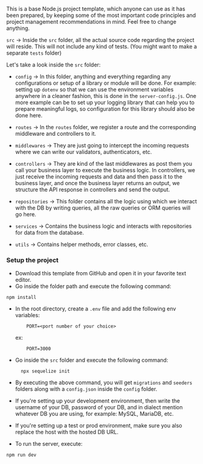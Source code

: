 This is a base Node.js project template, which anyone can use as it has been prepared, by keeping some of the most important code principles and project management recommendations in mind. Feel free to change anything.

`src` -> Inside the `src` folder, all the actual source code regarding the project will reside. This will not include any kind of tests. (You might want to make a separate `tests` folder)

Let's take a look inside the `src` folder:

- `config` -> In this folder, anything and everything regarding any configurations or setup of a library or module will be done. For example: setting up `dotenv` so that we can use the environment variables anywhere in a cleaner fashion, this is done in the `server-config.js`. One more example can be to set up your logging library that can help you to prepare meaningful logs, so configuration for this library should also be done here.

- `routes` -> In the `routes` folder, we register a route and the corresponding middleware and controllers to it.

- `middlewares` -> They are just going to intercept the incoming requests where we can write our validators, authenticators, etc.

- `controllers` -> They are kind of the last middlewares as post them you call your business layer to execute the business logic. In controllers, we just receive the incoming requests and data and then pass it to the business layer, and once the business layer returns an output, we structure the API response in controllers and send the output.

- `repositories` -> This folder contains all the logic using which we interact with the DB by writing queries, all the raw queries or ORM queries will go here.

- `services` -> Contains the business logic and interacts with repositories for data from the database.

- `utils` -> Contains helper methods, error classes, etc.

### Setup the project

- Download this template from GitHub and open it in your favorite text editor.
- Go inside the folder path and execute the following command:

```
npm install
```

- In the root directory, create a `.env` file and add the following env variables:
  ```
      PORT=<port number of your choice>
  ```
  ex:
  ```
      PORT=3000
  ```
- Go inside the `src` folder and execute the following command:
  ```
    npx sequelize init
  ```
- By executing the above command, you will get `migrations` and `seeders` folders along with a `config.json` inside the `config` folder.
- If you're setting up your development environment, then write the username of your DB, password of your DB, and in dialect mention whatever DB you are using, for example: MySQL, MariaDB, etc.
- If you're setting up a test or prod environment, make sure you also replace the host with the hosted DB URL.

- To run the server, execute:

```
npm run dev
```
